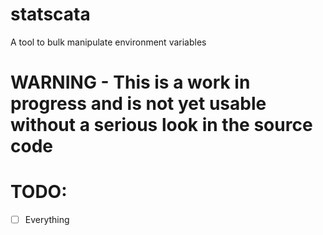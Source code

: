 # statscata
A tool to bulk manipulate environment variables
# WARNING - This is a work in progress and is not yet usable without a serious look in the source code
# TODO:
- [ ] Everything